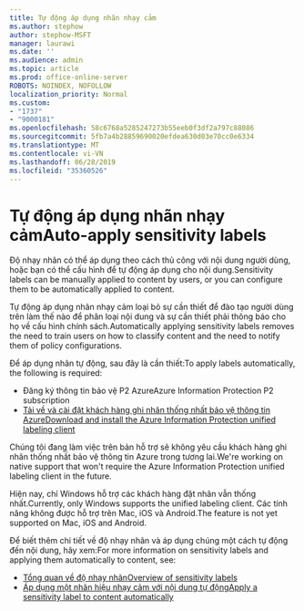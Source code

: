 ```yaml
---
title: Tự động áp dụng nhãn nhạy cảm
ms.author: stephow
author: stephow-MSFT
manager: laurawi
ms.date: ''
ms.audience: admin
ms.topic: article
ms.prod: office-online-server
ROBOTS: NOINDEX, NOFOLLOW
localization_priority: Normal
ms.custom:
- "1737"
- "9000181"
ms.openlocfilehash: 58c6768a5285247273b55eeb0f3df2a797c88086
ms.sourcegitcommit: 5fb7a4b28859690020efdea630d03e70cc0e6334
ms.translationtype: MT
ms.contentlocale: vi-VN
ms.lasthandoff: 06/28/2019
ms.locfileid: "35360526"
---
```

# <a name="auto-apply-sensitivity-labels"></a><span data-ttu-id="73689-102">Tự động áp dụng nhãn nhạy cảm</span><span class="sxs-lookup"><span data-stu-id="73689-102">Auto-apply sensitivity labels</span></span>

<span data-ttu-id="73689-103">Độ nhạy nhãn có thể áp dụng theo cách thủ công với nội dung người dùng, hoặc bạn có thể cấu hình để tự động áp dụng cho nội dung.</span><span class="sxs-lookup"><span data-stu-id="73689-103">Sensitivity labels can be manually applied to content by users, or you can configure them to be automatically applied to content.</span></span>

<span data-ttu-id="73689-104">Tự động áp dụng nhãn nhạy cảm loại bỏ sự cần thiết để đào tạo người dùng trên làm thế nào để phân loại nội dung và sự cần thiết phải thông báo cho họ về cấu hình chính sách.</span><span class="sxs-lookup"><span data-stu-id="73689-104">Automatically applying sensitivity labels removes the need to train users on how to classify content and the need to notify them of policy configurations.</span></span>

<span data-ttu-id="73689-105">Để áp dụng nhãn tự động, sau đây là cần thiết:</span><span class="sxs-lookup"><span data-stu-id="73689-105">To apply labels automatically, the following is required:</span></span>

- <span data-ttu-id="73689-106">Đăng ký thông tin bảo vệ P2 Azure</span><span class="sxs-lookup"><span data-stu-id="73689-106">Azure Information Protection P2 subscription</span></span>
- [<span data-ttu-id="73689-107">Tải về và cài đặt khách hàng ghi nhãn thống nhất bảo vệ thông tin Azure</span><span class="sxs-lookup"><span data-stu-id="73689-107">Download and install the Azure Information Protection unified labeling client</span></span>](https://docs.microsoft.com/azure/information-protection/rms-client/install-unifiedlabelingclient-app)

<span data-ttu-id="73689-108">Chúng tôi đang làm việc trên bản hỗ trợ sẽ không yêu cầu khách hàng ghi nhãn thống nhất bảo vệ thông tin Azure trong tương lai.</span><span class="sxs-lookup"><span data-stu-id="73689-108">We're working on native support that won't require the Azure Information Protection unified labeling client in the future.</span></span>

<span data-ttu-id="73689-109">Hiện nay, chỉ Windows hỗ trợ các khách hàng đặt nhãn vẫn thống nhất.</span><span class="sxs-lookup"><span data-stu-id="73689-109">Currently, only Windows supports the unified labeling client.</span></span>  <span data-ttu-id="73689-110">Các tính năng không được hỗ trợ trên Mac, iOS và Android.</span><span class="sxs-lookup"><span data-stu-id="73689-110">The feature is not yet supported on Mac, iOS and Android.</span></span>

<span data-ttu-id="73689-111">Để biết thêm chi tiết về độ nhạy nhãn và áp dụng chúng một cách tự động đến nội dung, hãy xem:</span><span class="sxs-lookup"><span data-stu-id="73689-111">For more information on sensitivity labels and applying them automatically to content,  see:</span></span>

- [<span data-ttu-id="73689-112">Tổng quan về độ nhạy nhãn</span><span class="sxs-lookup"><span data-stu-id="73689-112">Overview of sensitivity labels</span></span>](https://docs.microsoft.com/office365/securitycompliance/sensitivity-labels)
- [<span data-ttu-id="73689-113">Áp dụng một nhãn hiệu nhạy cảm với nội dung tự động</span><span class="sxs-lookup"><span data-stu-id="73689-113">Apply a sensitivity label to content automatically</span></span>](https://docs.microsoft.com/office365/securitycompliance/apply_sensitivity_label_automatically)